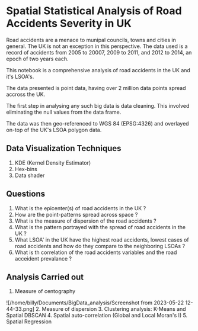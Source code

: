# Spatial Statistical Analysis of Road Accidents Severity in UK

Road accidents are a menace to munipal councils, towns and cities in general. The UK 
is not an exception in this perspective. 
The data used is a record of accidents from 2005 to 20007, 2009 to 2011, and 2012 to 2014, an epoch of two years each.

This notebook is a comprehensive analysis of road accidents in the UK and it's LSOA's.

The data presented is point data, having over 2 million data points spread accross the UK.

The first step in analysing any such big data is data cleaning. This involved eliminating the 
null values from the data frame.

The data was then geo-referenced to WGS 84 (EPSG:4326) and overlayed on-top of the UK's LSOA polygon data.

## Data Visualization Techniques

1. KDE (Kernel Density Estimator)
2. Hex-bins
3. Data shader


## Questions
1. What is the epicenter(s) of road accidents in the UK ? 
2. How are the point-patterns spread across space ? 
3. What is the measure of dispersion of the road accidents ?
4. What is the pattern portrayed with the spread of road accidents in the UK ?
5. What LSOA' in the UK have the highest road accidents, lowest cases of road accidents and how do they compare to the neighboring LSOAs ? 
6. What is th correlation of the road accidents variables and the road acceident prevalance ?

## Analysis Carried out

1. Measure of centography

![/home/billy/Documents/BigData_analysis/Screenshot from 2023-05-22 12-44-33.png]
2. Measure of dispersion
3. Clustering analysis: K-Means and Spatial DBSCAN
4. Spatial auto-correlation (Global and Local Moran's I)
5. Spatial Regression